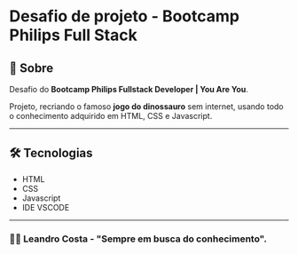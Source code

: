 # Desafio de projeto - Bootcamp Philips Full Stack

## 👀 Sobre

Desafio do **Bootcamp Philips Fullstack Developer | You Are You**.

Projeto, recriando o famoso **jogo do dinossauro** sem internet, usando todo o conhecimento adquirido em HTML, CSS e Javascript.

---

## 🛠 Tecnologias

- HTML
- CSS
- Javascript
- IDE VSCODE

---

### 🐱‍🏍 Leandro Costa - "Sempre em busca do conhecimento".
